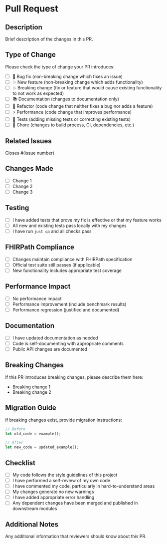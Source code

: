 # Pull Request

## Description
Brief description of the changes in this PR.

## Type of Change
Please check the type of change your PR introduces:
- [ ] 🐛 Bug fix (non-breaking change which fixes an issue)
- [ ] ✨ New feature (non-breaking change which adds functionality)  
- [ ] 💥 Breaking change (fix or feature that would cause existing functionality to not work as expected)
- [ ] 📚 Documentation (changes to documentation only)
- [ ] 🔧 Refactor (code change that neither fixes a bug nor adds a feature)
- [ ] ⚡ Performance (code change that improves performance)
- [ ] 🧪 Tests (adding missing tests or correcting existing tests)
- [ ] 🔨 Chore (changes to build process, CI, dependencies, etc.)

## Related Issues
Closes #(issue number)

## Changes Made
- [ ] Change 1
- [ ] Change 2
- [ ] Change 3

## Testing
- [ ] I have added tests that prove my fix is effective or that my feature works
- [ ] All new and existing tests pass locally with my changes
- [ ] I have run `just qa` and all checks pass

## FHIRPath Compliance
- [ ] Changes maintain compliance with FHIRPath specification
- [ ] Official test suite still passes (if applicable)
- [ ] New functionality includes appropriate test coverage

## Performance Impact
- [ ] No performance impact
- [ ] Performance improvement (include benchmark results)
- [ ] Performance regression (justified and documented)

## Documentation
- [ ] I have updated documentation as needed
- [ ] Code is self-documenting with appropriate comments
- [ ] Public API changes are documented

## Breaking Changes
If this PR introduces breaking changes, please describe them here:
- Breaking change 1
- Breaking change 2

## Migration Guide
If breaking changes exist, provide migration instructions:
```rust
// Before
let old_code = example();

// After  
let new_code = updated_example();
```

## Checklist
- [ ] My code follows the style guidelines of this project
- [ ] I have performed a self-review of my own code
- [ ] I have commented my code, particularly in hard-to-understand areas
- [ ] My changes generate no new warnings
- [ ] I have added appropriate error handling
- [ ] Any dependent changes have been merged and published in downstream modules

## Additional Notes
Any additional information that reviewers should know about this PR.